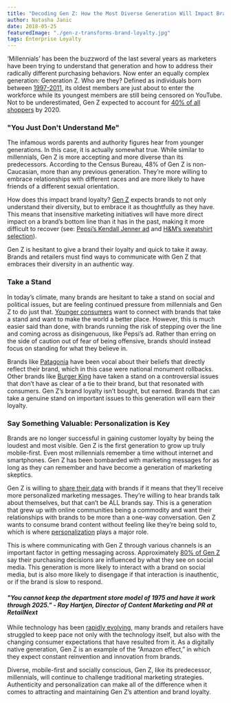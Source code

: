 ```yaml
---
title: "Decoding Gen Z: How the Most Diverse Generation Will Impact Brand Loyalty"
author: Natasha Janic
date: 2018-05-25
featuredImage: "./gen-z-transforms-brand-loyalty.jpg"
tags: Enterprise Loyalty
---
```


‘Millennials’ has been the buzzword of the last several years as marketers have been trying to understand that generation and how to address their radically different purchasing behaviors. Now enter an equally complex generation: Generation Z. Who are they? Defined as individuals born between [1997-2011](http://www.pewresearch.org/fact-tank/2018/03/01/defining-generations-where-millennials-end-and-post-millennials-begin/), its oldest members are just about to enter the workforce while its youngest members are still being censored on YouTube. Not to be underestimated, Gen Z expected to account for [40% of all shoppers](https://www.retaildive.com/news/how-gen-z-is-driving-a-cultural-shift-in-retail-branding/521439/) by 2020.

### "You Just Don't Understand Me"

The infamous words parents and authority figures hear from younger generations. In this case, it is actually somewhat true. While similar to millennials, Gen Z is more accepting and more diverse than its predecessors. According to the Census Bureau, 48% of Gen Z is non-Caucasian, more than any previous generation. They’re more willing to embrace relationships with different races and are more likely to have friends of a different sexual orientation.

How does this impact brand loyalty? [Gen Z](https://www.hatchloyalty.com/blog/customer-engagement-trends-2018-the-age-of-the-consumer/) expects brands to not only understand their diversity, but to embrace it as thoughtfully as they have. This means that insensitive marketing initiatives will have more direct impact on a brand’s bottom line than it has in the past, making it more difficult to recover (see: [Pepsi’s Kendall Jenner ad](https://www.wired.com/2017/04/pepsi-ad-internet-response/) and [H&M’s sweatshirt selection](https://www.usatoday.com/story/money/retail/2018/01/17/after-monkey-hoodie-scandal-h-m-hires-diversity-leader/1039748001/)).

Gen Z is hesitant to give a brand their loyalty and quick to take it away. Brands and retailers must find ways to communicate with Gen Z that embraces their diversity in an authentic way.

### Take a Stand

In today’s climate, many brands are hesitant to take a stand on social and political issues, but are feeling continued pressure from millennials and Gen Z to do just that. [Younger consumers](https://www.retaildive.com/news/how-gen-z-is-driving-a-cultural-shift-in-retail-branding/521439/) want to connect with brands that take a stand and want to make the world a better place. However, this is much easier said than done, with brands running the risk of stepping over the line and coming across as disingenuous, like Pepsi’s ad. Rather than erring on the side of caution out of fear of being offensive, brands should instead focus on standing for what they believe in.

Brands like [Patagonia](https://www.washingtonpost.com/news/morning-mix/wp/2017/12/05/the-president-stole-your-land-patagonia-rei-blast-trump-on-national-monument-rollbacks/?utm_term=.bd514539f726) have been vocal about their beliefs that directly reflect their brand, which in this case were national monument rollbacks. Other brands like [Burger King](http://time.com/4993403/burger-king-anti-bullying-psa/) have taken a stand on a controversial issues that don’t have as clear of a tie to their brand, but that resonated with consumers. Gen Z’s brand loyalty isn’t bought, but earned. Brands that can take a genuine stand on important issues to this generation will earn their loyalty.

### Say Something Valuable: Personalization is Key

Brands are no longer successful in gaining customer loyalty by being the loudest and most visible. Gen Z is the first generation to grow up truly mobile-first. Even most millennials remember a time without internet and smartphones. Gen Z has been bombarded with marketing messages for as long as they can remember and have become a generation of marketing skeptics.

Gen Z is willing to [share their data](http://www.adweek.com/digital/the-amazing-guest-test-mind-your-manners-and-make-gen-z-love-your-brand/) with brands if it means that they’ll receive more personalized marketing messages. They’re willing to hear brands talk about themselves, but that can’t be ALL brands say. This is a generation that grew up with online communities being a commodity and want their relationships with brands to be more than a one-way conversation. Gen Z wants to consume brand content without feeling like they’re being sold to, which is where [personalization](https://www.hatchloyalty.com/blog/from-personas-to-personalization-people-based-marketing/) plays a major role.

This is where communicating with Gen Z through various channels is an important factor in getting messaging across. Approximately [80% of Gen Z](https://www.retaildive.com/news/study-80-of-gen-z-purchases-influenced-by-social-media/447249/) say their purchasing decisions are influenced by what they see on social media. This generation is more likely to interact with a brand on social media, but is also more likely to disengage if that interaction is inauthentic, or if the brand is slow to respond.

#### *"You cannot keep the department store model of 1975 and have it work through 2025." - Ray Hartjen, Director of Content Marketing and PR at RetailNext*

While technology has been [rapidly evolving](https://www.hatchloyalty.com/blog/unbundling-loyalty-evolving-digital-transformation/), many brands and retailers have struggled to keep pace not only with the technology itself, but also with the changing consumer expectations that have resulted from it. As a digitally native generation, Gen Z is an example of the “Amazon effect,” in which they expect constant reinvention and innovation from brands.

Diverse, mobile-first and socially conscious, Gen Z, like its predecessor, millennials, will continue to challenge traditional marketing strategies. Authenticity and personalization can make all of the difference when it comes to attracting and maintaining Gen Z’s attention and brand loyalty.
